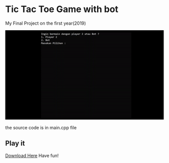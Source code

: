 # Tic Tac Toe Game with bot

My Final Project on the first year(2019)

![preview](./preview.gif)

the source code is in main.cpp file

## Play it

[Download Here](https://drive.google.com/file/d/1BaysLaYBI5Vg8h_RT_IZZsMhyAYABA4H/view?usp=sharing)
Have fun!
